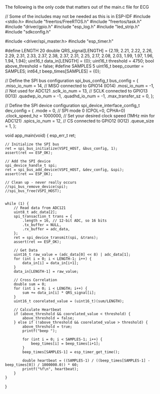 The following is the only code that matters out of the main.c file for ECG


// Some of the includes may not be needed as this is in ESP-IDF
#include <stdio.h>
#include "freertos/FreeRTOS.h"
#include "freertos/task.h"
#include "driver/gpio.h"
#include "esp_log.h"
#include "led_strip.h"
#include "sdkconfig.h"

#include <driver/spi_master.h>
#include "esp_timer.h"

#define LENGTH 20
double QRS_signal[LENGTH] = {2.19, 2.21, 2.22, 2.26, 2.29, 2.31, 2.33, 2.37, 2.38, 2.37, 
                            2.31, 2.25, 2.17, 2.08, 2.03, 1.99, 1.97, 1.96, 1.94, 1.94};
uint16_t data_in[LENGTH] = {0};
uint16_t threshold = 4750;
bool above_threshold = false;
#define SAMPLES 5
uint16_t beep_counter = SAMPLES;
int64_t beep_times[SAMPLES] = {0};

// Define the SPI bus configuration
spi_bus_config_t bus_config = {
    .miso_io_num = 14, // MISO connected to GPIO14 (IO14)
    .mosi_io_num = -1, // Not used for ADC121
    .sclk_io_num = 13, // SCLK connected to GPIO13 (IO13)
    .quadwp_io_num = -1,
    .quadhd_io_num = -1,
    .max_transfer_sz = 0,
};

// Define the SPI device configuration
spi_device_interface_config_t dev_config = {
    .mode = 0, // SPI mode 0 (CPOL=0, CPHA=0)
    .clock_speed_hz = 1000000, // Set your desired clock speed (1MHz min for ADC121)
    .spics_io_num = 12, // CS connected to GPIO12 (IO12)
    .queue_size = 1,
};



void app_main(void)
{
    esp_err_t ret;

    // Initialize the SPI bus
    ret = spi_bus_initialize(VSPI_HOST, &bus_config, 1);
    assert(ret == ESP_OK);

    // Add the SPI device
    spi_device_handle_t spi;
    ret = spi_bus_add_device(VSPI_HOST, &dev_config, &spi);
    assert(ret == ESP_OK);

    // Clean up - never really occurs
    //spi_bus_remove_device(spi);
    //spi_bus_free(VSPI_HOST);


    while (1) {
        // Read data from ADC121
        uint8_t adc_data[2];
        spi_transaction_t trans = {
            .length = 16, // 12-bit ADC, so 16 bits
            .tx_buffer = NULL,
            .rx_buffer = adc_data,
        };
        ret = spi_device_transmit(spi, &trans);
        assert(ret == ESP_OK);

        // Get Data
        uint16_t raw_value = (adc_data[0] << 8) | adc_data[1];
        for (int i = 0; i < LENGTH-1; i++) {
            data_in[i] = data_in[i+1];
        }
        data_in[LENGTH-1] = raw_value;
        
        // Cross Correlation
        double sum = 0;
        for (int i = 0; i < LENGTH; i++) {
            sum += data_in[i] * QRS_signal[i];
        }
        uint16_t coorelated_value = (uint16_t)(sum/LENGTH);
        
        // Calculate Heartbeat
        if (above_threshold && coorelated_value < threshold) {
            above_threshold = false;
        } else if (!above_threshold && coorelated_value > threshold) {
            above_threshold = true;
            printf("beep ");

            for (int i = 0; i < SAMPLES-1; i++) {
                beep_times[i] = beep_times[i+1];
            }
            beep_times[SAMPLES-1] = esp_timer_get_time();

            double heartbeat = ((SAMPLES-1) / ((beep_times[SAMPLES-1] - beep_times[0]) / 1000000.0)) * 60;
            printf("%f\n", heartbeat);
        }
    }
}
